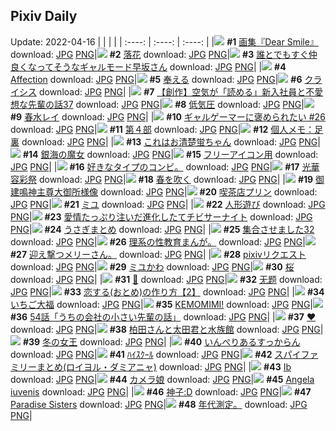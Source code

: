## Pixiv Daily
Update: 2022-04-16
|      |      |      |
| :----: | :----: | :----: |
|![](https://pixiv.microyu.workers.dev/c/240x480/img-master/img/2022/04/14/00/00/06/97608823_p0_master1200.jpg) **#1** [画集『Dear Smile』](https://www.pixiv.net/artworks/97608823) download: [JPG](https://pixiv.microyu.workers.dev/img-original/img/2022/04/14/00/00/06/97608823_p0.jpg) [PNG](https://pixiv.microyu.workers.dev/img-original/img/2022/04/14/00/00/06/97608823_p0.png)|![](https://pixiv.microyu.workers.dev/c/240x480/img-master/img/2022/04/14/00/00/09/97608845_p0_master1200.jpg) **#2** [落花](https://www.pixiv.net/artworks/97608845) download: [JPG](https://pixiv.microyu.workers.dev/img-original/img/2022/04/14/00/00/09/97608845_p0.jpg) [PNG](https://pixiv.microyu.workers.dev/img-original/img/2022/04/14/00/00/09/97608845_p0.png)|![](https://pixiv.microyu.workers.dev/c/240x480/img-master/img/2022/04/14/00/00/07/97608834_p0_master1200.jpg) **#3** [誰とでもすぐ仲良くなってそうなギャルモード早坂さん](https://www.pixiv.net/artworks/97608834) download: [JPG](https://pixiv.microyu.workers.dev/img-original/img/2022/04/14/00/00/07/97608834_p0.jpg) [PNG](https://pixiv.microyu.workers.dev/img-original/img/2022/04/14/00/00/07/97608834_p0.png)|
|![](https://pixiv.microyu.workers.dev/c/240x480/img-master/img/2022/04/14/00/44/47/97610079_p0_master1200.jpg) **#4** [Affection](https://www.pixiv.net/artworks/97610079) download: [JPG](https://pixiv.microyu.workers.dev/img-original/img/2022/04/14/00/44/47/97610079_p0.jpg) [PNG](https://pixiv.microyu.workers.dev/img-original/img/2022/04/14/00/44/47/97610079_p0.png)|![](https://pixiv.microyu.workers.dev/c/240x480/img-master/img/2022/04/15/02/02/20/97631195_p0_master1200.jpg) **#5** [奉える](https://www.pixiv.net/artworks/97631195) download: [JPG](https://pixiv.microyu.workers.dev/img-original/img/2022/04/15/02/02/20/97631195_p0.jpg) [PNG](https://pixiv.microyu.workers.dev/img-original/img/2022/04/15/02/02/20/97631195_p0.png)|![](https://pixiv.microyu.workers.dev/c/240x480/img-master/img/2022/04/14/07/30/01/97613998_p0_master1200.jpg) **#6** [クライシス](https://www.pixiv.net/artworks/97613998) download: [JPG](https://pixiv.microyu.workers.dev/img-original/img/2022/04/14/07/30/01/97613998_p0.jpg) [PNG](https://pixiv.microyu.workers.dev/img-original/img/2022/04/14/07/30/01/97613998_p0.png)|
|![](https://pixiv.microyu.workers.dev/c/240x480/img-master/img/2022/04/14/18/50/39/97621545_p0_master1200.jpg) **#7** [【創作】空気が「読める」新入社員と不愛想な先輩の話37](https://www.pixiv.net/artworks/97621545) download: [JPG](https://pixiv.microyu.workers.dev/img-original/img/2022/04/14/18/50/39/97621545_p0.jpg) [PNG](https://pixiv.microyu.workers.dev/img-original/img/2022/04/14/18/50/39/97621545_p0.png)|![](https://pixiv.microyu.workers.dev/c/240x480/img-master/img/2022/04/15/18/59/14/97641850_p0_master1200.jpg) **#8** [低気圧](https://www.pixiv.net/artworks/97641850) download: [JPG](https://pixiv.microyu.workers.dev/img-original/img/2022/04/15/18/59/14/97641850_p0.jpg) [PNG](https://pixiv.microyu.workers.dev/img-original/img/2022/04/15/18/59/14/97641850_p0.png)|![](https://pixiv.microyu.workers.dev/c/240x480/img-master/img/2022/04/14/00/00/14/97608896_p0_master1200.jpg) **#9** [春水レイ](https://www.pixiv.net/artworks/97608896) download: [JPG](https://pixiv.microyu.workers.dev/img-original/img/2022/04/14/00/00/14/97608896_p0.jpg) [PNG](https://pixiv.microyu.workers.dev/img-original/img/2022/04/14/00/00/14/97608896_p0.png)|
|![](https://pixiv.microyu.workers.dev/c/240x480/img-master/img/2022/04/14/12/13/22/97616506_p0_master1200.jpg) **#10** [ギャルゲーマーに褒められたい #26](https://www.pixiv.net/artworks/97616506) download: [JPG](https://pixiv.microyu.workers.dev/img-original/img/2022/04/14/12/13/22/97616506_p0.jpg) [PNG](https://pixiv.microyu.workers.dev/img-original/img/2022/04/14/12/13/22/97616506_p0.png)|![](https://pixiv.microyu.workers.dev/c/240x480/img-master/img/2022/04/15/00/00/07/97628677_p0_master1200.jpg) **#11** [第４部](https://www.pixiv.net/artworks/97628677) download: [JPG](https://pixiv.microyu.workers.dev/img-original/img/2022/04/15/00/00/07/97628677_p0.jpg) [PNG](https://pixiv.microyu.workers.dev/img-original/img/2022/04/15/00/00/07/97628677_p0.png)|![](https://pixiv.microyu.workers.dev/c/240x480/img-master/img/2022/04/14/09/00/01/97614692_p0_master1200.jpg) **#12** [個人メモ：足裏](https://www.pixiv.net/artworks/97614692) download: [JPG](https://pixiv.microyu.workers.dev/img-original/img/2022/04/14/09/00/01/97614692_p0.jpg) [PNG](https://pixiv.microyu.workers.dev/img-original/img/2022/04/14/09/00/01/97614692_p0.png)|
|![](https://pixiv.microyu.workers.dev/c/240x480/img-master/img/2022/04/14/19/00/02/97621718_p0_master1200.jpg) **#13** [これはお清楚蛍ちゃん](https://www.pixiv.net/artworks/97621718) download: [JPG](https://pixiv.microyu.workers.dev/img-original/img/2022/04/14/19/00/02/97621718_p0.jpg) [PNG](https://pixiv.microyu.workers.dev/img-original/img/2022/04/14/19/00/02/97621718_p0.png)|![](https://pixiv.microyu.workers.dev/c/240x480/img-master/img/2022/04/14/19/38/02/97622415_p0_master1200.jpg) **#14** [銀海の魔女](https://www.pixiv.net/artworks/97622415) download: [JPG](https://pixiv.microyu.workers.dev/img-original/img/2022/04/14/19/38/02/97622415_p0.jpg) [PNG](https://pixiv.microyu.workers.dev/img-original/img/2022/04/14/19/38/02/97622415_p0.png)|![](https://pixiv.microyu.workers.dev/c/240x480/img-master/img/2022/04/14/00/02/22/97609035_p0_master1200.jpg) **#15** [フリーアイコン用](https://www.pixiv.net/artworks/97609035) download: [JPG](https://pixiv.microyu.workers.dev/img-original/img/2022/04/14/00/02/22/97609035_p0.jpg) [PNG](https://pixiv.microyu.workers.dev/img-original/img/2022/04/14/00/02/22/97609035_p0.png)|
|![](https://pixiv.microyu.workers.dev/c/240x480/img-master/img/2022/04/15/05/15/14/97632825_p0_master1200.jpg) **#16** [好きなタイプのコンビ。](https://www.pixiv.net/artworks/97632825) download: [JPG](https://pixiv.microyu.workers.dev/img-original/img/2022/04/15/05/15/14/97632825_p0.jpg) [PNG](https://pixiv.microyu.workers.dev/img-original/img/2022/04/15/05/15/14/97632825_p0.png)|![](https://pixiv.microyu.workers.dev/c/240x480/img-master/img/2022/04/14/19/44/27/97622538_p0_master1200.jpg) **#17** [光華容彩祭](https://www.pixiv.net/artworks/97622538) download: [JPG](https://pixiv.microyu.workers.dev/img-original/img/2022/04/14/19/44/27/97622538_p0.jpg) [PNG](https://pixiv.microyu.workers.dev/img-original/img/2022/04/14/19/44/27/97622538_p0.png)|![](https://pixiv.microyu.workers.dev/c/240x480/img-master/img/2022/04/14/00/00/05/97608813_p0_master1200.jpg) **#18** [春を吹く](https://www.pixiv.net/artworks/97608813) download: [JPG](https://pixiv.microyu.workers.dev/img-original/img/2022/04/14/00/00/05/97608813_p0.jpg) [PNG](https://pixiv.microyu.workers.dev/img-original/img/2022/04/14/00/00/05/97608813_p0.png)|
|![](https://pixiv.microyu.workers.dev/c/240x480/img-master/img/2022/04/14/12/16/53/97616542_p0_master1200.jpg) **#19** [御建鳴神主尊大御所様像](https://www.pixiv.net/artworks/97616542) download: [JPG](https://pixiv.microyu.workers.dev/img-original/img/2022/04/14/12/16/53/97616542_p0.jpg) [PNG](https://pixiv.microyu.workers.dev/img-original/img/2022/04/14/12/16/53/97616542_p0.png)|![](https://pixiv.microyu.workers.dev/c/240x480/img-master/img/2022/04/14/23/06/33/97627278_p0_master1200.jpg) **#20** [喫茶店プリン](https://www.pixiv.net/artworks/97627278) download: [JPG](https://pixiv.microyu.workers.dev/img-original/img/2022/04/14/23/06/33/97627278_p0.jpg) [PNG](https://pixiv.microyu.workers.dev/img-original/img/2022/04/14/23/06/33/97627278_p0.png)|![](https://pixiv.microyu.workers.dev/c/240x480/img-master/img/2022/04/14/01/47/09/97611137_p0_master1200.jpg) **#21** [ミユ](https://www.pixiv.net/artworks/97611137) download: [JPG](https://pixiv.microyu.workers.dev/img-original/img/2022/04/14/01/47/09/97611137_p0.jpg) [PNG](https://pixiv.microyu.workers.dev/img-original/img/2022/04/14/01/47/09/97611137_p0.png)|
|![](https://pixiv.microyu.workers.dev/c/240x480/img-master/img/2022/04/14/22/53/02/97626948_p0_master1200.jpg) **#22** [人形遊び](https://www.pixiv.net/artworks/97626948) download: [JPG](https://pixiv.microyu.workers.dev/img-original/img/2022/04/14/22/53/02/97626948_p0.jpg) [PNG](https://pixiv.microyu.workers.dev/img-original/img/2022/04/14/22/53/02/97626948_p0.png)|![](https://pixiv.microyu.workers.dev/c/240x480/img-master/img/2022/04/14/00/00/16/97608914_p0_master1200.jpg) **#23** [愛情たっぷり注いだ進化したてチビサーナイト](https://www.pixiv.net/artworks/97608914) download: [JPG](https://pixiv.microyu.workers.dev/img-original/img/2022/04/14/00/00/16/97608914_p0.jpg) [PNG](https://pixiv.microyu.workers.dev/img-original/img/2022/04/14/00/00/16/97608914_p0.png)|![](https://pixiv.microyu.workers.dev/c/240x480/img-master/img/2022/04/14/12/04/38/97616409_p0_master1200.jpg) **#24** [うさぎまとめ](https://www.pixiv.net/artworks/97616409) download: [JPG](https://pixiv.microyu.workers.dev/img-original/img/2022/04/14/12/04/38/97616409_p0.jpg) [PNG](https://pixiv.microyu.workers.dev/img-original/img/2022/04/14/12/04/38/97616409_p0.png)|
|![](https://pixiv.microyu.workers.dev/c/240x480/img-master/img/2022/04/14/16/49/40/97619613_p0_master1200.jpg) **#25** [集合させました32](https://www.pixiv.net/artworks/97619613) download: [JPG](https://pixiv.microyu.workers.dev/img-original/img/2022/04/14/16/49/40/97619613_p0.jpg) [PNG](https://pixiv.microyu.workers.dev/img-original/img/2022/04/14/16/49/40/97619613_p0.png)|![](https://pixiv.microyu.workers.dev/c/240x480/img-master/img/2022/04/15/18/27/40/97641259_p0_master1200.jpg) **#26** [理系の性教育まんが。](https://www.pixiv.net/artworks/97641259) download: [JPG](https://pixiv.microyu.workers.dev/img-original/img/2022/04/15/18/27/40/97641259_p0.jpg) [PNG](https://pixiv.microyu.workers.dev/img-original/img/2022/04/15/18/27/40/97641259_p0.png)|![](https://pixiv.microyu.workers.dev/c/240x480/img-master/img/2022/04/14/01/15/43/97610456_p0_master1200.jpg) **#27** [迎え撃つメリーさん。](https://www.pixiv.net/artworks/97610456) download: [JPG](https://pixiv.microyu.workers.dev/img-original/img/2022/04/14/01/15/43/97610456_p0.jpg) [PNG](https://pixiv.microyu.workers.dev/img-original/img/2022/04/14/01/15/43/97610456_p0.png)|
|![](https://pixiv.microyu.workers.dev/c/240x480/img-master/img/2022/04/14/14/32/31/97618009_p0_master1200.jpg) **#28** [pixivリクエスト](https://www.pixiv.net/artworks/97618009) download: [JPG](https://pixiv.microyu.workers.dev/img-original/img/2022/04/14/14/32/31/97618009_p0.jpg) [PNG](https://pixiv.microyu.workers.dev/img-original/img/2022/04/14/14/32/31/97618009_p0.png)|![](https://pixiv.microyu.workers.dev/c/240x480/img-master/img/2022/04/14/22/38/58/97626571_p0_master1200.jpg) **#29** [ミユかわ](https://www.pixiv.net/artworks/97626571) download: [JPG](https://pixiv.microyu.workers.dev/img-original/img/2022/04/14/22/38/58/97626571_p0.jpg) [PNG](https://pixiv.microyu.workers.dev/img-original/img/2022/04/14/22/38/58/97626571_p0.png)|![](https://pixiv.microyu.workers.dev/c/240x480/img-master/img/2022/04/14/00/25/09/97609648_p0_master1200.jpg) **#30** [桜](https://www.pixiv.net/artworks/97609648) download: [JPG](https://pixiv.microyu.workers.dev/img-original/img/2022/04/14/00/25/09/97609648_p0.jpg) [PNG](https://pixiv.microyu.workers.dev/img-original/img/2022/04/14/00/25/09/97609648_p0.png)|
|![](https://pixiv.microyu.workers.dev/c/240x480/img-master/img/2022/04/14/00/00/12/97608883_p0_master1200.jpg) **#31** [🌊](https://www.pixiv.net/artworks/97608883) download: [JPG](https://pixiv.microyu.workers.dev/img-original/img/2022/04/14/00/00/12/97608883_p0.jpg) [PNG](https://pixiv.microyu.workers.dev/img-original/img/2022/04/14/00/00/12/97608883_p0.png)|![](https://pixiv.microyu.workers.dev/c/240x480/img-master/img/2022/04/14/00/47/52/97610152_p0_master1200.jpg) **#32** [无题](https://www.pixiv.net/artworks/97610152) download: [JPG](https://pixiv.microyu.workers.dev/img-original/img/2022/04/14/00/47/52/97610152_p0.jpg) [PNG](https://pixiv.microyu.workers.dev/img-original/img/2022/04/14/00/47/52/97610152_p0.png)|![](https://pixiv.microyu.workers.dev/c/240x480/img-master/img/2022/04/15/12/00/06/97636163_p0_master1200.jpg) **#33** [恋する(おとめ)の作り方【2】](https://www.pixiv.net/artworks/97636163) download: [JPG](https://pixiv.microyu.workers.dev/img-original/img/2022/04/15/12/00/06/97636163_p0.jpg) [PNG](https://pixiv.microyu.workers.dev/img-original/img/2022/04/15/12/00/06/97636163_p0.png)|
|![](https://pixiv.microyu.workers.dev/c/240x480/img-master/img/2022/04/15/20/30/00/97643770_p0_master1200.jpg) **#34** [いちご大福](https://www.pixiv.net/artworks/97643770) download: [JPG](https://pixiv.microyu.workers.dev/img-original/img/2022/04/15/20/30/00/97643770_p0.jpg) [PNG](https://pixiv.microyu.workers.dev/img-original/img/2022/04/15/20/30/00/97643770_p0.png)|![](https://pixiv.microyu.workers.dev/c/240x480/img-master/img/2022/04/14/00/30/01/97609788_p0_master1200.jpg) **#35** [KEMOMIMI!](https://www.pixiv.net/artworks/97609788) download: [JPG](https://pixiv.microyu.workers.dev/img-original/img/2022/04/14/00/30/01/97609788_p0.jpg) [PNG](https://pixiv.microyu.workers.dev/img-original/img/2022/04/14/00/30/01/97609788_p0.png)|![](https://pixiv.microyu.workers.dev/c/240x480/img-master/img/2022/04/15/18/55/40/97639740_p0_master1200.jpg) **#36** [54話「うちの会社の小さい先輩の話」](https://www.pixiv.net/artworks/97639740) download: [JPG](https://pixiv.microyu.workers.dev/img-original/img/2022/04/15/18/55/40/97639740_p0.jpg) [PNG](https://pixiv.microyu.workers.dev/img-original/img/2022/04/15/18/55/40/97639740_p0.png)|
|![](https://pixiv.microyu.workers.dev/c/240x480/img-master/img/2022/04/14/00/00/13/97608887_p0_master1200.jpg) **#37** [❤](https://www.pixiv.net/artworks/97608887) download: [JPG](https://pixiv.microyu.workers.dev/img-original/img/2022/04/14/00/00/13/97608887_p0.jpg) [PNG](https://pixiv.microyu.workers.dev/img-original/img/2022/04/14/00/00/13/97608887_p0.png)|![](https://pixiv.microyu.workers.dev/c/240x480/img-master/img/2022/04/15/16/02/35/97638901_p0_master1200.jpg) **#38** [柏田さんと太田君と水族館](https://www.pixiv.net/artworks/97638901) download: [JPG](https://pixiv.microyu.workers.dev/img-original/img/2022/04/15/16/02/35/97638901_p0.jpg) [PNG](https://pixiv.microyu.workers.dev/img-original/img/2022/04/15/16/02/35/97638901_p0.png)|![](https://pixiv.microyu.workers.dev/c/240x480/img-master/img/2022/04/14/00/02/35/97609042_p0_master1200.jpg) **#39** [冬の女王](https://www.pixiv.net/artworks/97609042) download: [JPG](https://pixiv.microyu.workers.dev/img-original/img/2022/04/14/00/02/35/97609042_p0.jpg) [PNG](https://pixiv.microyu.workers.dev/img-original/img/2022/04/14/00/02/35/97609042_p0.png)|
|![](https://pixiv.microyu.workers.dev/c/240x480/img-master/img/2022/04/14/00/00/10/97608863_p0_master1200.jpg) **#40** [いんぺりあるすっからん](https://www.pixiv.net/artworks/97608863) download: [JPG](https://pixiv.microyu.workers.dev/img-original/img/2022/04/14/00/00/10/97608863_p0.jpg) [PNG](https://pixiv.microyu.workers.dev/img-original/img/2022/04/14/00/00/10/97608863_p0.png)|![](https://pixiv.microyu.workers.dev/c/240x480/img-master/img/2022/04/14/17/55/24/97620548_p0_master1200.jpg) **#41** [ﾊｲｽｸｰﾙ](https://www.pixiv.net/artworks/97620548) download: [JPG](https://pixiv.microyu.workers.dev/img-original/img/2022/04/14/17/55/24/97620548_p0.jpg) [PNG](https://pixiv.microyu.workers.dev/img-original/img/2022/04/14/17/55/24/97620548_p0.png)|![](https://pixiv.microyu.workers.dev/c/240x480/img-master/img/2022/04/14/00/53/14/97608960_p0_master1200.jpg) **#42** [スパイファミリーまとめ(ロイヨル・ダミアニャ)](https://www.pixiv.net/artworks/97608960) download: [JPG](https://pixiv.microyu.workers.dev/img-original/img/2022/04/14/00/53/14/97608960_p0.jpg) [PNG](https://pixiv.microyu.workers.dev/img-original/img/2022/04/14/00/53/14/97608960_p0.png)|
|![](https://pixiv.microyu.workers.dev/c/240x480/img-master/img/2022/04/15/01/32/11/97630800_p0_master1200.jpg) **#43** [Ib](https://www.pixiv.net/artworks/97630800) download: [JPG](https://pixiv.microyu.workers.dev/img-original/img/2022/04/15/01/32/11/97630800_p0.jpg) [PNG](https://pixiv.microyu.workers.dev/img-original/img/2022/04/15/01/32/11/97630800_p0.png)|![](https://pixiv.microyu.workers.dev/c/240x480/img-master/img/2022/04/14/02/26/02/97611644_p0_master1200.jpg) **#44** [カメラ娘](https://www.pixiv.net/artworks/97611644) download: [JPG](https://pixiv.microyu.workers.dev/img-original/img/2022/04/14/02/26/02/97611644_p0.jpg) [PNG](https://pixiv.microyu.workers.dev/img-original/img/2022/04/14/02/26/02/97611644_p0.png)|![](https://pixiv.microyu.workers.dev/c/240x480/img-master/img/2022/04/14/01/15/24/97610662_p0_master1200.jpg) **#45** [Angela iuvenis](https://www.pixiv.net/artworks/97610662) download: [JPG](https://pixiv.microyu.workers.dev/img-original/img/2022/04/14/01/15/24/97610662_p0.jpg) [PNG](https://pixiv.microyu.workers.dev/img-original/img/2022/04/14/01/15/24/97610662_p0.png)|
|![](https://pixiv.microyu.workers.dev/c/240x480/img-master/img/2022/04/14/13/39/22/97617476_p0_master1200.jpg) **#46** [神子:D](https://www.pixiv.net/artworks/97617476) download: [JPG](https://pixiv.microyu.workers.dev/img-original/img/2022/04/14/13/39/22/97617476_p0.jpg) [PNG](https://pixiv.microyu.workers.dev/img-original/img/2022/04/14/13/39/22/97617476_p0.png)|![](https://pixiv.microyu.workers.dev/c/240x480/img-master/img/2022/04/14/20/16/30/97623214_p0_master1200.jpg) **#47** [Paradise Sisters](https://www.pixiv.net/artworks/97623214) download: [JPG](https://pixiv.microyu.workers.dev/img-original/img/2022/04/14/20/16/30/97623214_p0.jpg) [PNG](https://pixiv.microyu.workers.dev/img-original/img/2022/04/14/20/16/30/97623214_p0.png)|![](https://pixiv.microyu.workers.dev/c/240x480/img-master/img/2022/04/15/20/15/52/97643185_p0_master1200.jpg) **#48** [年代測定。](https://www.pixiv.net/artworks/97643185) download: [JPG](https://pixiv.microyu.workers.dev/img-original/img/2022/04/15/20/15/52/97643185_p0.jpg) [PNG](https://pixiv.microyu.workers.dev/img-original/img/2022/04/15/20/15/52/97643185_p0.png)|
